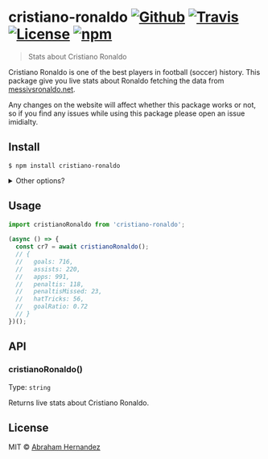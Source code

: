 # cristiano-ronaldo [![Github](https://github.com/abranhe/cristiano-ronaldo/workflows/build/badge.svg)](https://github.com/abranhe/cristiano-ronaldo) [![Travis](https://travis-ci.com/abranhe/cristiano-ronaldo.svg?branch=master)](https://travis-ci.com/abranhe/cristiano-ronaldo) [![License](https://img.shields.io/github/license/abranhe/cristiano-ronaldo.svg)](https://github.com/abranhe/cristiano-ronaldo/blob/master/license) [![npm](https://img.shields.io/npm/v/cristiano-ronaldo.svg?logo=npm)](https://npmjs.org/cristiano-ronaldo)

> Stats about Cristiano Ronaldo

Cristiano Ronaldo is one of the best players in football (soccer) history. This package give you live stats about Ronaldo fetching the data from [messivsronaldo.net](https://messivsronaldo.net/).

Any changes on the website will affect whether this package works or not, so if you find any issues while using this package please open an issue imidialty.

## Install

```
$ npm install cristiano-ronaldo
```

<details>
<summary>
  Other options?
</summary>

###### npm

```
$ npm install cristiano-ronaldo
```

###### yarn

```
$ yarn add cristiano-ronaldo
```

###### Github Registry

```
$ npm install abranhe@cristiano-ronaldo
```

</details>

## Usage

```js
import cristianoRonaldo from 'cristiano-ronaldo';
  
(async () => {
  const cr7 = await cristianoRonaldo();
  // {
  //   goals: 716,
  //   assists: 220,
  //   apps: 991,
  //   penaltis: 118,
  //   penaltisMissed: 23,
  //   hatTricks: 56,
  //   goalRatio: 0.72
  // }
})();
```

## API

### cristianoRonaldo()

Type: `string`

Returns live stats about Cristiano Ronaldo.

## License

MIT © [Abraham Hernandez](https://abranhe.com)